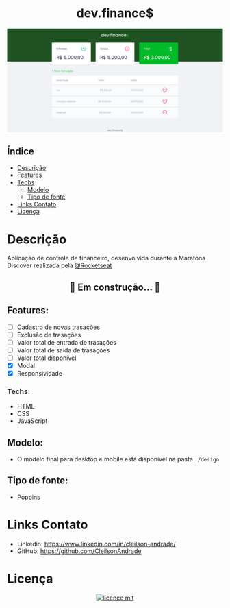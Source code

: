 <div align="center">
    <h1 align="center">dev.finance$</h1>
    <img src="./design/desktop.png" alt="Logo" width="800">
</div>

## Índice

* [Descrição](#descrição)
* [Features](#features) 
* [Techs](#techs)
  * [Modelo](#modelo)
  * [Tipo de fonte](#tipo-de-fonte)
* [Links Contato](#links-contato)
* [Licença](#licença)

# Descrição
Aplicação de controle de financeiro, desenvolvida durante a Maratona Discover realizada pela <a href="https://github.com/Rocketseat">@Rocketseat</a>

<h2 align="center"> 
	🚧  Em construção...  🚧
</h2>

## Features:
- [ ] Cadastro de novas trasações<br>
- [ ] Exclusão de trasações<br>
- [ ] Valor total de entrada de trasações<br>
- [ ] Valor total de saída de trasações<br>
- [ ] Valor total disponível<br>
- [x] Modal<br>
- [x] Responsividade<br>

### Techs: 
- HTML
- CSS
- JavaScript

## Modelo:
- O modelo final para desktop e mobile está disponível na pasta `./design`

## Tipo de fonte:
- Poppins

# Links Contato
- Linkedin: https://www.linkedin.com/in/cleilson-andrade/<br>
- GitHub: https://github.com/CleilsonAndrade<br>

# Licença
<p align="center"><a href="https://github.com/CleilsonAndrade/dev.finances/blob/master/LICENSE"><img src="https://camo.githubusercontent.com/002151a49ee9afae7ce4c2bce93056c9f0e108fbd14e5a7e46e7e79d87bb1071/68747470733a2f2f696d672e736869656c64732e696f2f62616467652f6c6963656e63652d4d49542d626c75652e7376673f7374796c653d666c61742d737175617265" alt="licence mit" data-canonical-src="https://img.shields.io/badge/licence-MIT-blue.svg?style=flat-square" style="max-width:100%;"></a></p>